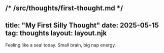 
/* /src/thoughts/first-thought.md */
---
title: "My First Silly Thought"
date: 2025-05-15
tag: thoughts
layout: layout.njk
---
Feeling like a seal today. Small brain, big nap energy.
